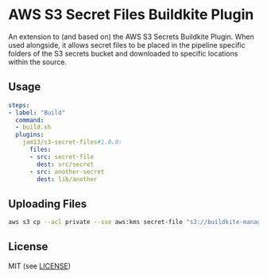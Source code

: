 # AWS S3 Secret Files Buildkite Plugin

An extension to (and based on) the AWS S3 Secrets Buildkite Plugin. When used alongside, it allows
secret files to be placed in the pipeline specific folders of the S3 secrets bucket and downloaded
to specific locations within the source.

## Usage

```yaml
steps:
- label: "Build"
  command:
  - build.sh
  plugins:
    jam13/s3-secret-files#1.0.0:
      files:
      - src: secret-file
        dest: src/secret
      - src: another-secret
        dest: lib/another
```

## Uploading Files

```bash
aws s3 cp --acl private --sse aws:kms secret-file "s3://buildkite-managedsecretsbucket-1abcdefghijk2/secret-file"
```

## License

MIT (see [LICENSE](LICENSE))